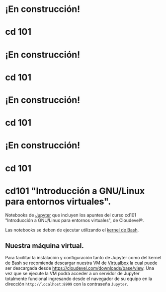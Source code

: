 # ¡En construcción!
# cd 101
# ¡En construcción!
# cd 101
# ¡En construcción!
# cd 101
# ¡En construcción!
# cd 101


# cd101 "Introducción a GNU/Linux para entornos virtuales".

Notebooks de [Jupyter](https://jupyter.org) que incluyen los apuntes del curso cd101 "Introducción a GNU/Linux para entornos virtuales", de Cloudevel®. 

Las notebooks se deben de ejecutar utilizando el [kernel de Bash](https://github.com/takluyver/bash_kernel).

## Nuestra máquina virtual.

Para facilitar la instalación y configuración tanto de Jupyter como del kernel de Bash se recomienda descargar nuestra VM de [Virtualbox](https://virtualbox.org) la cual puede ser descargada desde https://cloudevel.com/downloads/base/view. Una vez que se ejecute la VM podrá acceder a un servidor de Jupyter totalmente funcional ingresando desde el navegador de su equipo en la dirección ```http://localhost:8999``` con la contraseña ```Jupyter```.
